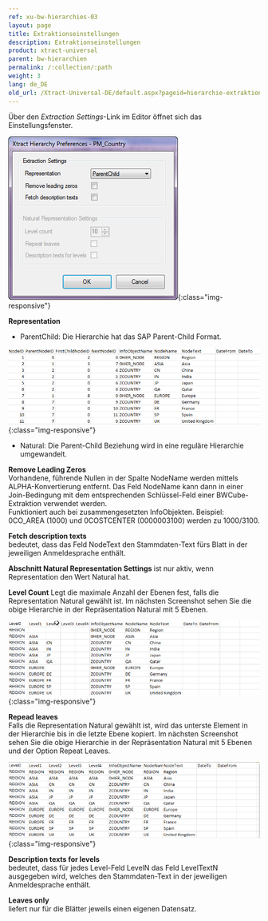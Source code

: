 ```yaml
---
ref: xu-bw-hierarchies-03
layout: page
title: Extraktionseinstellungen
description: Extraktionseinstellungen
product: xtract-universal
parent: bw-hierarchien
permalink: /:collection/:path
weight: 3
lang: de_DE
old_url: /Xtract-Universal-DE/default.aspx?pageid=hierarchie-extraktionseinstellungen
---
```


Über den *Extraction Settings*-Link im Editor öffnet sich das Einstellungsfenster. 

![Hierarchy-Extraction-Preferences](/img/content/Hierarchy-Extraction-Preferences.png){:class="img-responsive"}

**Representation**

- ParentChild:  Die Hierarchie hat das SAP Parent-Child Format.

![Hierarchies-Parent-Child](/img/content/Hierarchies-Parent-Child.png){:class="img-responsive"}

- Natural: Die Parent-Child Beziehung wird in eine reguläre Hierarchie umgewandelt.

**Remove Leading Zeros**<br>
Vorhandene, führende Nullen in der Spalte NodeName werden mittels ALPHA-Konvertierung entfernt. Das Feld NodeName kann dann in einer Join-Bedingung mit dem entsprechenden Schlüssel-Feld einer BWCube-Extraktion verwendet werden.<br>
Funktioniert auch bei zusammengesetzten InfoObjekten. Beispiel: 0CO_AREA (1000) und 0COSTCENTER (0000003100) werden zu 1000/3100.

**Fetch description texts**<br>
bedeutet, dass das Feld NodeText den Stammdaten-Text fürs Blatt in der jeweiligen Anmeldesprache enthält. 

**Abschnitt Natural Representation Settings**
ist nur aktiv, wenn Representation den Wert Natural hat.

**Level Count**
Legt die maximale Anzahl der Ebenen fest, falls die Representation Natural gewählt ist. Im nächsten Screenshot sehen Sie die obige Hierarchie in der Repräsentation Natural mit 5 Ebenen.

![Hierarchy-Parent-Child-Natural](/img/content/Hierarchy-Parent-Child-Natural.png){:class="img-responsive"}

**Repead leaves**<br>
Falls die Representation Natural gewählt ist, wird das unterste Element in der Hierarchie bis in die letzte Ebene kopiert. Im nächsten Screenshot sehen Sie die obige Hierarchie in der Repräsentation Natural mit 5 Ebenen und der Option Repeat Leaves.

![Hierarchy-Parent-Child-Repeat](/img/content/Hierarchy-Parent-Child-Repeat.png){:class="img-responsive"}

**Description texts for levels**<br>
bedeutet, dass für jedes Level-Feld LevelN das Feld LevelTextN ausgegeben wird, welches den Stammdaten-Text in der jeweiligen Anmeldesprache enthält. 

**Leaves only**<br>
liefert nur für die Blätter jeweils einen eigenen Datensatz.
